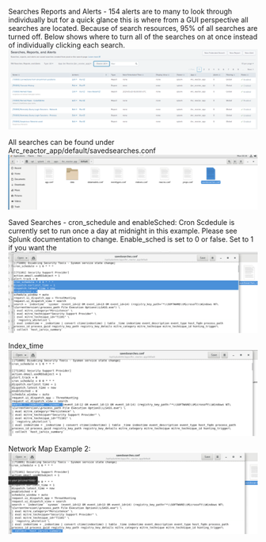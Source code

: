 Searches Reports and Alerts - 154 alerts are to many to look through individually but for a quick glance this is where from a GUI perspective all searches are located. Because of search resources, 95% of all searches are turned off. Below shows where to turn all of the searches on at once instead of individually clicking each search.
![Searches and Reports](https://github.com/InfinityWatch/Arc_Reactor_app/blob/main/pictures/Searches%20and%20Reports.PNG)

All searches can be found under Arc_reactor_app/default/savedsearches.conf
![From Command Line](https://github.com/InfinityWatch/Arc_Reactor_app/blob/main/pictures/savedsearches%20-%20from%20cmd.PNG)

Saved Searches - cron_schedule and enableSched: 
Cron Scdedule is currently set to run once a day at midnight in this example. Please see Splunk documentation to change. 
Enable_sched is set to 0 or false. Set to 1 if you want the 
![Time Run and Enabled](https://github.com/InfinityWatch/Arc_Reactor_app/blob/main/pictures/savedsearches%20-%20time%20run%20and%20enabled.PNG)

Index_time 
![Index Time macro](https://github.com/InfinityWatch/Arc_Reactor_app/blob/main/pictures/savedsearch%20-%20index%20time.PNG)


Network Map Example 2:
![Summary Index Used](https://github.com/InfinityWatch/Arc_Reactor_app/blob/main/pictures/savedsearches%20-%20summary%20index.PNG)
